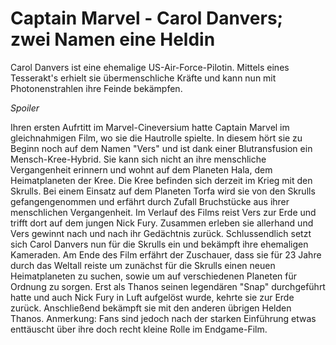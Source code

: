 # Captain Marvel - Carol Danvers; zwei Namen eine Heldin

Carol Danvers ist eine ehemalige US-Air-Force-Pilotin. Mittels eines Tesserakt's erhielt sie übermenschliche Kräfte und kann nun mit Photonenstrahlen ihre Feinde bekämpfen.


*Spoiler*


Ihren ersten Aufrtitt im Marvel-Cineversium hatte Captain Marvel im gleichnahmigen Film, wo sie die Hautrolle spielte. In diesem hört sie zu Beginn noch auf dem Namen "Vers" und ist dank einer Blutransfusion ein Mensch-Kree-Hybrid. Sie kann sich nicht an ihre menschliche Vergangenheit erinnern und wohnt auf dem Planeten Hala, dem Heimatplaneten der Kree. Die Kree befinden sich derzeit im Krieg mit den Skrulls. Bei einem Einsatz auf dem Planeten Torfa wird sie von den Skrulls gefangengenommen und erfährt durch Zufall Bruchstücke aus ihrer menschlichen Vergangenheit. Im Verlauf des Films reist Vers zur Erde und trifft dort auf dem jungen Nick Fury. Zusammen erleben sie allerhand und Vers gewinnt nach und nach ihr Gedächtnis zurück. Schlussendlich setzt sich Carol Danvers nun für die Skrulls ein und bekämpft ihre ehemaligen Kameraden.
Am Ende des Film erfährt der Zuschauer, dass sie für 23 Jahre durch das Weltall reiste um zunächst für die Skrulls einen neuen Heimatplaneten zu suchen, sowie um auf verschiedenen Planeten für Ordnung zu sorgen. Erst als Thanos seinen legendären "Snap" durchgeführt hatte und auch Nick Fury in Luft aufgelöst wurde, kehrte sie zur Erde zurück. Anschließend bekämpft sie mit den anderen übrigen Helden Thanos.
Anmerkung: Fans sind jedoch nach der starken Einführung etwas enttäuscht über ihre doch recht kleine Rolle im Endgame-Film.
